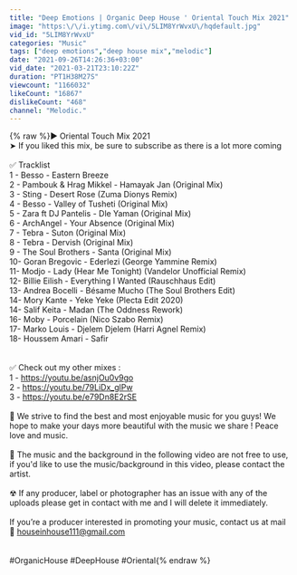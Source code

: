 ```yaml
---
title: "Deep Emotions | Organic Deep House ' Oriental Touch Mix 2021"
image: "https:\/\/i.ytimg.com\/vi\/5LIM8YrWvxU\/hqdefault.jpg"
vid_id: "5LIM8YrWvxU"
categories: "Music"
tags: ["deep emotions","deep house mix","melodic"]
date: "2021-09-26T14:26:36+03:00"
vid_date: "2021-03-21T23:10:22Z"
duration: "PT1H38M27S"
viewcount: "1166032"
likeCount: "16867"
dislikeCount: "468"
channel: "Melodic."
---
```

{% raw %}►  Oriental Touch Mix 2021<br />➤ If you liked this mix, be sure to subscribe as there is a lot more coming<br /><br />✅ Tracklist <br />1 - Besso - Eastern Breeze<br />2 - Pambouk &amp; Hrag Mikkel - Hamayak Jan (Original Mix)<br />3 - Sting - Desert Rose (Zuma Dionys Remix)<br />4 - Besso - Valley of Tusheti (Original Mix)<br />5 - Zara ft DJ Pantelis - Dle Yaman (Original Mix)<br />6 - ArchAngel - Your Absence (Original Mix)<br />7 - Tebra - Suton (Original Mix)<br />8 - Tebra - Dervish (Original Mix)<br />9 - The Soul Brothers - Santa (Original Mix)<br />10- Goran Bregovic - Ederlezi (George Yammine Remix)<br />11- Modjo - Lady (Hear Me Tonight) (Vandelor Unofficial Remix)<br />12- Billie Eilish - Everything I Wanted (Rauschhaus Edit)<br />13- Andrea Bocelli - Bésame Mucho (The Soul Brothers Edit)<br />14- Mory Kante - Yeke Yeke (Plecta Edit 2020)<br />14- Salif Keita - Madan (The Oddness Rework)<br />16- Moby - Porcelain (Nico Szabo Remix) <br />17- Marko Louis - Djelem Djelem (Harri Agnel Remix)<br />18- Houssem Amari - Safir<br /><br /><br />✅ Check out my other mixes :<br />1 - <a rel="nofollow" target="blank" href="https://youtu.be/asnjOu0v9go">https://youtu.be/asnjOu0v9go</a><br />2 - <a rel="nofollow" target="blank" href="https://youtu.be/79LiDx_glPw">https://youtu.be/79LiDx_glPw</a><br />3 - <a rel="nofollow" target="blank" href="https://youtu.be/e79Dn8E2rSE">https://youtu.be/e79Dn8E2rSE</a><br /><br />🔔 We strive to find the best and most enjoyable music for you guys! We hope to make your days more beautiful with the music we share ! Peace love and music.<br /><br />🚫  The music and the background in the following video are not free to use, if you'd like to use the music/background in this video, please contact the artist. <br /><br />☢ If any producer, label  or photographer has an issue with any of the uploads please get in contact with me and I will delete it immediately.<br /><br />If you’re a producer interested in promoting your music, contact us at mail<br />💌  houseinhouse111@gmail.com<br /><br /><br />#OrganicHouse #DeepHouse #Oriental{% endraw %}
